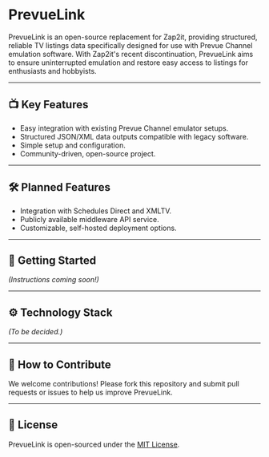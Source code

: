 # PrevueLink

PrevueLink is an open-source replacement for Zap2it, providing structured, reliable TV listings data specifically designed for use with Prevue Channel emulation software. With Zap2it's recent discontinuation, PrevueLink aims to ensure uninterrupted emulation and restore easy access to listings for enthusiasts and hobbyists.

---

## 📺 **Key Features**
- Easy integration with existing Prevue Channel emulator setups.
- Structured JSON/XML data outputs compatible with legacy software.
- Simple setup and configuration.
- Community-driven, open-source project.

---

## 🛠 **Planned Features**
- Integration with Schedules Direct and XMLTV.
- Publicly available middleware API service.
- Customizable, self-hosted deployment options.

---

## 📖 **Getting Started**

*(Instructions coming soon!)*

---

## ⚙️ **Technology Stack**

*(To be decided.)*

---

## 📝 **How to Contribute**

We welcome contributions! Please fork this repository and submit pull requests or issues to help us improve PrevueLink.

---

## 📜 **License**

PrevueLink is open-sourced under the [MIT License](LICENSE).

